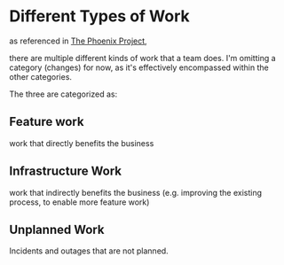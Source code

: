 # Different Types of Work

as referenced in [The Phoenix Project](https://www.amazon.com/gp/product/0988262592/ref=as_li_tl?ie=UTF8&camp=1789&creative=9325&creativeASIN=0988262592&linkCode=as2&tag=yusuketsutsum-20&linkId=0e6333fc68a16a0b08f01908f8eced5b),

there are multiple different kinds of work that a team does. I'm
omitting a category (changes) for now, as it's effectively encompassed within the other categories.

The three are categorized as:

## Feature work

work that directly benefits the business

## Infrastructure Work

work that indirectly benefits the business (e.g. improving the existing process, to enable
more feature work)

## Unplanned Work

Incidents and outages that are not planned.
